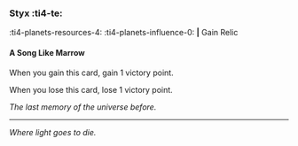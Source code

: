 ### Styx :ti4-te:

:ti4-planets-resources-4: :ti4-planets-influence-0: __|__ Gain Relic

#### A Song Like Marrow

When you gain this card, gain 1 victory point.

When you lose this card, lose 1 victory point.

*The last memory of the universe before.*

---

*Where light goes to die.*
